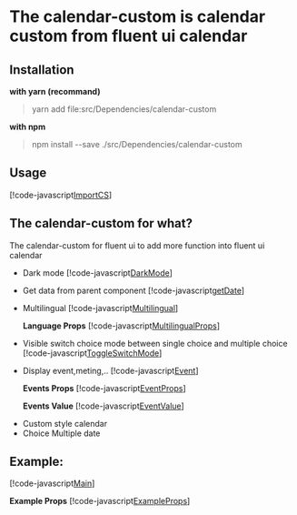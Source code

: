 # The calendar-custom is calendar custom from fluent ui calendar

## Installation

**with yarn (recommand)**

> yarn add file:src/Dependencies/calendar-custom

**with npm**

> npm install --save ./src/Dependencies/calendar-custom

## Usage

[!code-javascript[ImportCS](../../src/App.tsx?name=ImportCS)]

## The calendar-custom for what?

The calendar-custom for fluent ui to add more function into fluent ui calendar

- Dark mode
  [!code-javascript[DarkMode](../../src/App.tsx?name=DarkMode)]
- Get data from parent component
  [!code-javascript[getDate](../../src/App.tsx?name=getDate)]
- Multilingual
  [!code-javascript[Multilingual](../../src/App.tsx?name=Multilingual)]

  **Language Props**
  [!code-javascript[MultilingualProps](../../src/Dependencies/calendar-custom/Calendar.types.d.ts?name=MultilingualProps)]

- Visible switch choice mode between single choice and multiple choice
  [!code-javascript[ToggleSwitchMode](../../src/App.tsx?name=ToggleSwitchMode)]
- Display event,meting,..
  [!code-javascript[Event](../../src/App.tsx?name=Event)]

  **Events Props**
  [!code-javascript[EventProps](../../src/Dependencies/calendar-custom/CalenderStyle.ts?name=EventProps)]

  **Events Value**
  [!code-javascript[EventValue](../../src/Dependencies/calendar-custom/CalenderStyle.ts?name=EventValue)]

* Custom style calendar
* Choice Multiple date

## Example:

[!code-javascript[Main](../../src/App.tsx?name=ExampleUsingCalendar)]

**Example Props**
[!code-javascript[ExampleProps](../../src/Dependencies/calendar-custom/CalenderStyle.ts?name=ExampleProps)]
